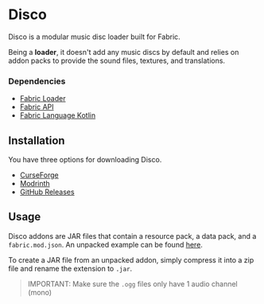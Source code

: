 # Disco

Disco is a modular music disc loader built for Fabric.

Being a **loader**, it doesn't add any music discs by default and relies on addon packs to provide the sound files, textures, and translations.

### Dependencies

- [Fabric Loader]
- [Fabric API]
- [Fabric Language Kotlin]

## Installation

You have three options for downloading Disco.

- [CurseForge]
- [Modrinth]
- [GitHub Releases]

## Usage

Disco addons are JAR files that contain a resource pack, a data pack, and a `fabric.mod.json`. An unpacked example can be found [here][example].

To create a JAR file from an unpacked addon, simply compress it into a zip file and rename the extension to `.jar`.

> IMPORTANT: Make sure the `.ogg` files only have 1 audio channel (mono)

<!-- Dependencies -->

[fabric loader]: https://fabricmc.net/use
[fabric api]: https://www.curseforge.com/minecraft/mc-mods/fabric-api
[fabric language kotlin]: https://www.curseforge.com/minecraft/mc-mods/fabric-language-kotlin

<!-- Distribution -->

[curseforge]: https://www.curseforge.com/minecraft/mc-mods/disco
[modrinth]: https://www.modrinth.com/mod/disco
[github releases]: https://github.com/glossnyx/disco/releases

<!-- Example -->

[example]: https://github.com/glossnyx/disco/tree/main/example
